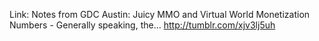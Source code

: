 Link: Notes from GDC Austin: Juicy MMO and Virtual World Monetization Numbers - Generally speaking, the... http://tumblr.com/xjv3lj5uh